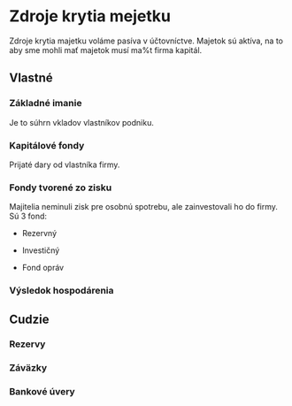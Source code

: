# Zdroje krytia mejetku

Zdroje krytia majetku voláme pasíva v účtovníctve. Majetok sú aktíva, na to aby sme mohli mať majetok musí ma%t firma kapitál.

## Vlastné

### Základné imanie

Je to súhrn vkladov vlastníkov podniku.

### Kapitálové fondy

Prijaté dary od vlastníka firmy.  

### Fondy tvorené zo zisku

Majitelia neminuli zisk pre osobnú spotrebu, ale zainvestovali ho do firmy. Sú 3 fond:

- Rezervný

- Investičný

- Fond opráv

### Výsledok hospodárenia



## Cudzie

### Rezervy

### Záväzky

### Bankové úvery
